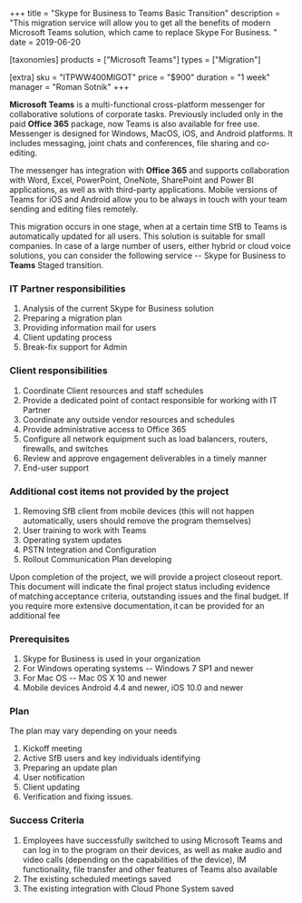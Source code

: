 +++
title = "Skype for Business to Teams Basic Transition"
description = "This migration service will allow you to get all the benefits of modern Microsoft Teams solution, which came to replace Skype For Business. "
date = 2019-06-20

[taxonomies]
products = ["Microsoft Teams"]
types = ["Migration"]

[extra]
sku = "ITPWW400MIGOT"
price = "$900"
duration = "1 week"
manager = "Roman Sotnik"
+++

**Microsoft Teams** is a multi-functional cross-platform messenger for
collaborative solutions of corporate tasks. Previously included only in
the paid **Office 365** package, now Teams is also available for free
use. Messenger is designed for Windows, MacOS, iOS, and Android
platforms. It includes messaging, joint chats and conferences, file
sharing and co-editing.

The messenger has integration with **Office 365** and supports
collaboration with Word, Excel, PowerPoint, OneNote, SharePoint and
Power BI applications, as well as with third-party applications. Mobile
versions of Teams for iOS and Android allow you to be always in touch
with your team sending and editing files remotely.

This migration occurs in one stage, when at a certain time SfB to Teams
is automatically updated for all users. This solution is suitable for
small companies. In case of a large number of users, either hybrid or
cloud voice solutions, you can consider the following service -- Skype
for Business to **Teams** Staged transition.

### IT Partner responsibilities

1.  Analysis of the current Skype for Business solution
2.  Preparing a migration plan
3.  Providing information mail for users
4.  Client updating process
5.  Break-fix support for Admin

### Client responsibilities

1.  Coordinate Client resources and staff schedules
2.  Provide a dedicated point of contact responsible for working with IT
    Partner
3.  Coordinate any outside vendor resources and schedules
4.  Provide administrative access to Office 365
5.  Configure all network equipment such as load balancers, routers,
    firewalls, and switches
6.  Review and approve engagement deliverables in a timely manner
7.  End-user support

### Additional cost items not provided by the project

1.  Removing SfB client from mobile devices (this will not happen
    automatically, users should remove the program themselves)
2.  User training to work with Teams
3.  Operating system updates
4.  PSTN Integration and Configuration
5.  Rollout Communication Plan developing

Upon completion of the project, we will provide a project closeout
report. This document will indicate the final project status including
evidence of matching acceptance criteria, outstanding issues and the
final budget. If you require more extensive documentation, it can be
provided for an additional fee

### Prerequisites

1.  Skype for Business is used in your organization
2.  For Windows operating systems -- Windows 7 SP1 and newer
3.  For Mac OS -- Mac 0S X 10 and newer
4.  Mobile devices Android 4.4 and newer, iOS 10.0 and newer

### Plan

The plan may vary depending on your needs

1.  Kickoff meeting
2.  Active SfB users and key individuals identifying
3.  Preparing an update plan
4.  User notification
5.  Client updating
6.  Verification and fixing issues.

### Success Criteria

1.  Employees have successfully switched to using Microsoft Teams and
    can log in to the program on their devices, as well as make audio
    and video calls (depending on the capabilities of the device), IM
    functionality, file transfer and other features of Teams also
    available
2.  The existing scheduled meetings saved
3.  The existing integration with Cloud Phone System saved